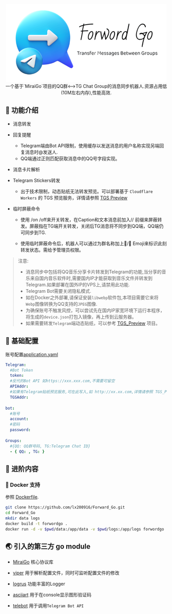 <center><img src="./logo.png"></center>



<center>一个基于`MiraiGo`项目的QQ群<-->TG Chat Group的消息同步机器人.资源占用低(10M左右内存),性能高效.</center>

## 🥗 功能介绍

* 消息转发

* 回复提醒

  - Telegram端由Bot API限制，使用缓存以发送消息的用户名称实现另端回复消息时@发送人.
  - QQ端通过正则匹配获取消息中的QQ号字段实现。

* 消息卡片解析

* Telegram Stickers转发

  * 出于技术限制，动态贴纸无法转发预览。可以部署基于 `Cloudflare Workers` 的 TGS 预览服务，详情请参照 [TGS Preview](https://github.com/lx200916/TGS_Preview)

* 临时屏蔽命令

  * 使用 /on /off来开关转发，在Caption和文本消息前加入// 前缀来屏蔽转发。屏蔽指在TG端开关转发，关闭后TG消息将不同步到QQ端，QQ端仍可同步到TG.

  *  使用临时屏蔽命令后，机器人可以通过为群名称加上🔔/🔕 Emoji来标识此刻转发状态。需给予管理员权限。

>注意:
>
>* 消息同步中包括将QQ音乐分享卡片转发到Telegram的功能,当分享的音乐来自国内音乐软件时,需要国内IP才能获取到音乐文件并转发到Telegram.如果部署在国外IP的VPS上,请禁用此功能.
>* Telegram Bot需要关闭隐私模式.
>* 如在Docker之外部署,请保证安装`libwebp`软件包,本项目需要它来将`Webp`图像转换为QQ支持的`JPEG`图像.
>* 为确保账号不触发风控，可以尝试先在国内IP家宽环境下运行本程序，将生成的`device.json`打包入镜像，再上传到云服务器。
>* 如果需要转发`Telegram`端动态贴纸，可以参考 [TGS_Preview](https://github.com/lx200916/TGS_Preview) 项目。

## 🍱 基础配置

账号配置[application.yaml](./application.example.yaml)

```yaml
Telegram:
  #Bot Token
  token:
  #反代的Bot API 如https://xxx.xxx.com,不需要可留空
  APIAddr:
  #如果有Telegram贴纸预览服务,可在此写入,如 http://xx.xx.com,详情请参照 TGS_Preview 项目.
  TGSAddr:

bot:
  #账号
  account:
  #密码
  password:

Groups:
  #{QQ: QQ群号码, TG:Telegram Chat ID}
  - { QQ: , TG: }
```



## 🌮 进阶内容

### 🐳 Docker 支持

参照 [Dockerfile](./Dockerfile).

```bash
git clone https://github.com/lx200916/Forward_Go.git
cd Forward_Go
mkdir data logs
docker build -t forwordgo .
docker run -d -v $pwd/data:/app/data -v $pwd/logs:/app/logs forwordgo
```



## 🌏  引入的第三方 go module

- [MiraiGo](https://github.com/Mrs4s/MiraiGo)
  核心协议库

- [viper](https://github.com/spf13/viper)
  用于解析配置文件，同时可监听配置文件的修改

- [logrus](github.com/sirupsen/logrus)
  功能丰富的Logger

- [asciiart](github.com/yinghau76/go-ascii-art)
  用于在console显示图形验证码

- [telebot](https://github.com/tucnak/telebot)
  用于调用`Telegram Bot API`
